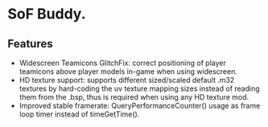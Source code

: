 # SoF Buddy.

## Features
* Widescreen Teamicons GlitchFix: correct positioning of player teamicons above player models in-game when using widescreen.
* HD texture support: supports different sized/scaled default .m32 textures by hard-coding the uv texture mapping sizes instead of reading them from the .bsp, thus is required when using any HD texture mod.
* Improved stable framerate: QueryPerformanceCounter() usage as frame loop timer instead of timeGetTime().